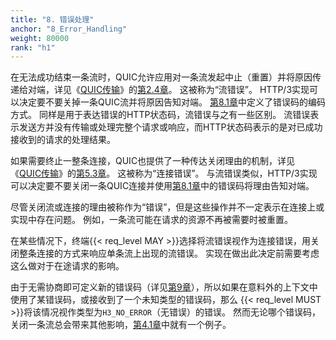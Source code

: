 ```yaml
---
title: "8. 错误处理"
anchor: "8_Error_Handling"
weight: 80000
rank: "h1"
---
```


在无法成功结束一条流时，QUIC允许应用对一条流发起中止（重置）并将原因传递给对端，详见《[QUIC传输](../RFC9000_Chinese_Simplified)》的[第2.4章](../RFC9000_Chinese_Simplified/#2.4._Operations_on_Streams)。
这被称为“流错误”。
HTTP/3实现可以决定要不要关掉一条QUIC流并将原因告知对端。
[第8.1章](#8.1_HTTP3_Error_Codes)中定义了错误码的编码方式。
同样是用于表达错误的HTTP状态码，流错误与之有一些区别。
流错误表示发送方并没有传输或处理完整个请求或响应，而HTTP状态码表示的是对已成功接收到的请求的处理结果。

如果需要终止一整条连接，QUIC也提供了一种传达关闭理由的机制，详见《[QUIC传输](../RFC9000_Chinese_Simplified)》的[第5.3章](../RFC9000_Chinese_Simplified/#5.3_Operations_on_Connections)。
这被称为“连接错误”。
与流错误类似，HTTP/3实现可以决定要不要关闭一条QUIC连接并使用[第8.1章](#8.1_HTTP3_Error_Codes)中的错误码将理由告知对端。

尽管关闭流或连接的理由被称作为“错误”，但是这些操作并不一定表示在连接上或实现中存在问题。
例如，一条流可能在请求的资源不再被需要时被重置。

在某些情况下，终端{{< req_level MAY >}}选择将流错误视作为连接错误，用关闭整条连接的方式来响应单条流上出现的流错误。
实现在做出此决定前需要考虑这么做对于在途请求的影响。

由于无需协商即可定义新的错误码（详见[第9章](#9_Extensions_to_HTTP3)），所以如果在意料外的上下文中使用了某错误码，或接收到了一个未知类型的错误码，那么 {{< req_level MUST >}}将该情况视作类型为`H3_NO_ERROR`（无错误）的错误。
然而无论哪个错误码，关闭一条流总会带来其他影响，[第4.1章](#4.1_HTTP_Message_Framing)中就有一个例子。
